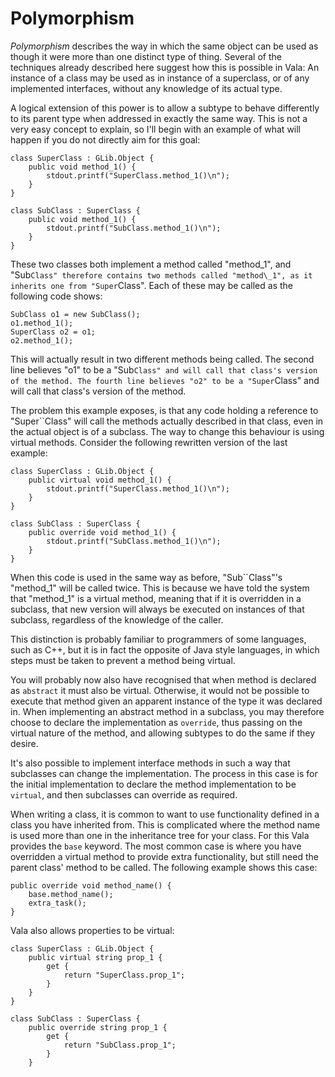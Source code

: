 # Polymorphism


*Polymorphism* describes the way in which the same object can be used as though it were more than one distinct type of thing. Several of the techniques already described here suggest how this is possible in Vala: An instance of a class may be used as in instance of a superclass, or of any implemented interfaces, without any knowledge of its actual type.


A logical extension of this power is to allow a subtype to behave differently to its parent type when addressed in exactly the same way. This is not a very easy concept to explain, so I'll begin with an example of what will happen if you do not directly aim for this goal:

```vala
class SuperClass : GLib.Object {
    public void method_1() {
        stdout.printf("SuperClass.method_1()\n");
    }
}

class SubClass : SuperClass {
    public void method_1() {
        stdout.printf("SubClass.method_1()\n");
    }
}
```

These two classes both implement a method called "method\_1", and "Sub``Class" therefore contains two methods called "method\_1", as it inherits one from "Super``Class". Each of these may be called as the following code shows: 

```vala
SubClass o1 = new SubClass();
o1.method_1();
SuperClass o2 = o1;
o2.method_1();
```

This will actually result in two different methods being called. The second line believes "o1" to be a "Sub``Class" and will call that class's version of the method. The fourth line believes "o2" to be a "Super``Class" and will call that class's version of the method. 

The problem this example exposes, is that any code holding a reference to "Super``Class" will call the methods actually described in that class, even in the actual object is of a subclass. The way to change this behaviour is using virtual methods. Consider the following rewritten version of the last example: 

```vala
class SuperClass : GLib.Object {
    public virtual void method_1() {
        stdout.printf("SuperClass.method_1()\n");
    }
}

class SubClass : SuperClass {
    public override void method_1() {
        stdout.printf("SubClass.method_1()\n");
    }
}
```

When this code is used in the same way as before, "Sub``Class"'s "method\_1" will be called twice. This is because we have told the system that "method\_1" is a virtual method, meaning that if it is overridden in a subclass, that new version will always be executed on instances of that subclass, regardless of the knowledge of the caller. 

This distinction is probably familiar to programmers of some languages, such as C++, but it is in fact the opposite of Java style languages, in which steps must be taken to prevent a method being virtual. 

You will probably now also have recognised that when method is declared as `abstract` it must also be virtual. Otherwise, it would not be possible to execute that method given an apparent instance of the type it was declared in. When implementing an abstract method in a subclass, you may therefore choose to declare the implementation as `override`, thus passing on the virtual nature of the method, and allowing subtypes to do the same if they desire. 

It's also possible to implement interface methods in such a way that subclasses can change the implementation. The process in this case is for the initial implementation to declare the method implementation to be `virtual`, and then subclasses can override as required.

When writing a class, it is common to want to use functionality defined in a class you have inherited from. This is complicated where the method name is used more than one in the inheritance tree for your class. For this Vala provides the `base` keyword. The most common case is where you have overridden a virtual method to provide extra functionality, but still need the parent class' method to be called. The following example shows this case: 

```vala
public override void method_name() {
    base.method_name();
    extra_task();
}
```

Vala also allows properties to be virtual: 

```vala
class SuperClass : GLib.Object {
    public virtual string prop_1 {
        get {
            return "SuperClass.prop_1";
        }
    }
}

class SubClass : SuperClass {
    public override string prop_1 {
        get {
            return "SubClass.prop_1";
        }
    }
```
